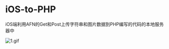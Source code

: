 # iOS-to-PHP
iOS端利用AFN的Get和Post上传字符串和图片数据到PHP编写的代码的本地服务器中

![1.gif](http://upload-images.jianshu.io/upload_images/1400788-0df991f456d02a2e.gif?imageMogr2/auto-orient/strip)
